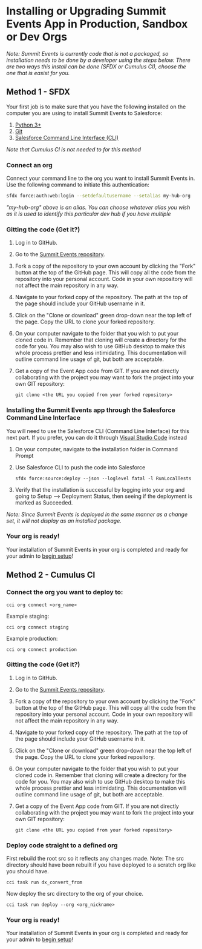 # Installing or Upgrading Summit Events App in Production, Sandbox or Dev Orgs

*Note: Summit Events is currently code that is not a packaged, so installation needs to be done by a developer using the steps below.  There are two ways this install can be done (SFDX or Cumulus CI), choose the one that is easist for you.*

## Method 1 - SFDX

Your first job is to make sure that you have the following installed on the computer you are using to install Summit Events to Salesforce:

1. [Python 3+](https://www.python.org/downloads/)
2. [Git](https://git-scm.com/downloads)
3. [Salesforce Command Line Interface (CLI)](https://developer.salesforce.com/docs/atlas.en-us.sfdx_setup.meta/sfdx_setup/sfdx_setup_install_cli.htm#sfdx_setup_install_cli)

*Note that Cumulus CI is not needed to for this method*

### Connect an org

Connect your command line to the org you want to install Summit Events in. Use the following command to initiate this authentication:

```bash
sfdx force:auth:web:login --setdefaultusername --setalias my-hub-org
```

*"my-hub-org" above is an alias. You can choose whatever alias you wish as it is used to identify this
particular dev hub if you have multiple*

### Gitting the code (Get it?)

1. Log in to GitHub.

2. Go to the [Summit Events repository](https://summitevt.org).

3. Fork a copy of the repository to your own account by clicking the "Fork" button at the top of the
GitHub page. This will copy all the code from the repository into your personal account. Code in your
own repository will not affect the main repository in any way.

4. Navigate to your forked copy of the repository. The path at the top of the page should include your
GitHub username in it.

5. Click on the "Clone or download" green drop-down near the top left of the page. Copy the URL to clone
your forked repository.

6. On your computer navigate to the folder that you wish to put your cloned code in. Remember that
cloning will create a directory for the code for you. You may also wish to use GitHub desktop to 
make this whole process prettier and less intimidating. This documentation will outline command 
line usage of git, but both are acceptable.

7. Get a copy of the Event App code from GIT. If you are not directly collaborating with the 
 project you may want to fork the project into your own GIT repository:

    ```git
    git clone <the URL you copied from your forked repository>
    ```

### Installing the Summit Events app through the Salesforce Command Line Interface

You will need to use the Salesforce CLI (Command Line Interface) for this next part. If you prefer, you can do it through [Visual Studio Code](https://code.visualstudio.com/download) instead

1. On your computer, navigate to the installation folder in Command Prompt

2. Use Salesforce CLI to push the code into Salesforce

    ```sfdx
    sfdx force:source:deploy --json --loglevel fatal -l RunLocalTests
    ```

3. Verify that the installation is successful by logging into your org and going to Setup --> Deployment Status, then seeing if the deployment is marked as Succeeded. 

*Note: Since Summit Events is deployed in the same manner as a change set, it will not display as an installed package.*

### Your org is ready!
Your installation of Summit Events in your org is completed and ready for your admin to [begin setup](set-up.md)!

## Method 2 - Cumulus CI

### Connect the org you want to deploy to:

   ```
   cci org connect <org_name>
   ```
Example staging:

   ```
   cci org connect staging
   ```
Example production:

   ```
   cci org connect production
   ```
   
### Gitting the code (Get it?)

1. Log in to GitHub.

2. Go to the [Summit Events repository](https://summitevt.org).

3. Fork a copy of the repository to your own account by clicking the "Fork" button at the top of the
GitHub page. This will copy all the code from the repository into your personal account. Code in your
own repository will not affect the main repository in any way.

4. Navigate to your forked copy of the repository. The path at the top of the page should include your
GitHub username in it.

5. Click on the "Clone or download" green drop-down near the top left of the page. Copy the URL to clone
your forked repository.

6. On your computer navigate to the folder that you wish to put your cloned code in. Remember that
cloning will create a directory for the code for you. You may also wish to use GitHub desktop to 
make this whole process prettier and less intimidating. This documentation will outline command 
line usage of git, but both are acceptable.

7. Get a copy of the Event App code from GIT. If you are not directly collaborating with the 
 project you may want to fork the project into your own GIT repository:

    ```git
    git clone <the URL you copied from your forked repository>
    ```
    
### Deploy code straight to a defined org

First rebuild the root src so it reflects any changes made. Note: The src directory should have been rebuilt if you have deployed to a scratch org like you should have.

   ```
   cci task run dx_convert_from
   ```
Now deploy the src directory to the org of your choice.

   ```
   cci task run deploy --org <org_nickname>
   ```
### Your org is ready!

Your installation of Summit Events in your org is completed and ready for your admin to [begin setup](set-up.md)!
